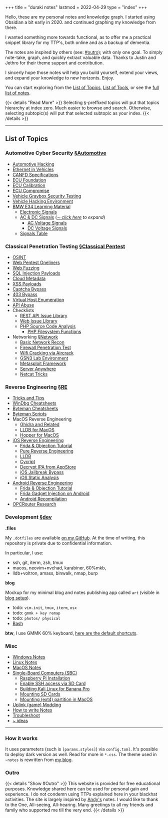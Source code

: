 +++
title = "duraki notes"
lastmod = 2022-04-29
type = "index"
+++

Hello, these are my personal notes and knowledge graph. I started using Obsidian
a bit early in 2020. and continued graphing my knowledge from there.

I wanted something more towards functional, as to offer me a practical snippet
library for my TTP's, both online and as a backup of dementia.

The notes are inspired by others (see: [#outro](#outro)); with only one goal. To simply note-take, graph, and quickly extract valuable data. Thanks to Justin and Jethro for their theme support and contribution. 

I sincerly hope those notes will help you build yourself, extend your views, and expand your knowledge to new horizonts. Enjoy.

You can start exploring from the [List of Topics](#list-of-topics), [List of Tools](/list-of-tools), or see the [full list of notes](/posts). 

{{< details "Read More" >}}
Selecting **`§`**-preffixed topics will put that topics hierarchy at index zero. Much easier to browse and search. Otherwise, selecting subtopic(s) will put that selected subtopic as your index. 
{{< /details >}}

<!-- {{< content "/content/posts/list_of_topics.md" >}} -->
---

## List of Topics

### Automotive Cyber Security [§Automotive](/automotive)

* [Automotive Hacking](/automotive-hacking)
* [Ethernet in Vehicles](/ethernet-specifications)
* [CANFD Specifications](/canfd-specifications)
* [ECU Foundation](/ecu-foundations)
* [ECU Calibration](/ecu-calibration)
* [ECU Compromise](/how-to-compromise-ecu)
* [Vehicle Graybox Security Testing](/vehicle-graybox-security-testing) 
* [Vehicle Hacking Environment](/vehicle-hacking-environment)
* [BMW E34 Learning Material](/bmw-e34-learning-material-and-resources)
    * [Electronic Signals](/electronic-signals)
    * [AC & DC Signals](/ac-and-dc-signals) (*[⏦︎ click here](/bmw-e34-learning-material-and-resources) to expand*)
        * [AC Voltage Signals](/ac-voltage-signals)
        * [DC Voltage Signals](/dc-voltage-signals)
    * [Signals Table](/signals-table)

### Classical Penetration Testing [§Classical Pentest](/classical)

* [OSINT](/osint)
* [Web Pentest Oneliners](/web-penetration-testing-oneliners)
* [Web Fuzzing](/web-fuzzing-technqiues)
* [SQL Injection Payloads](/sqli-payloads)
* [Cloud Metadata](/cloud-metadata)
* [XSS Payloads](/xss-payloads)
* [Captcha Bypass](/captcha-bypass-tricks)
* [403 Bypass](/bypass-403-on-nginx)
* [Virtual Host Enumeration](/vhost-enumeration)
* [API Abuse](/classical-api-abuse)
* Checklists
    * [REST API Issue Library](/api-penetration-test-checklist)
    * [Web Issue Library](/web-application-penetration-test-checklist)
    * [PHP Source Code Analysis](/php-source-code-analysis)
        * [PHP Filesystem Functions](/php-filesystem-functions)
* Networking [§Network](/network)
    * [Basic Network Recon](/network-recon)
    * [Firewall Penetration Test](/firewall-engagements)
    * [Wifi Cracking via Aircrack](/wifi-cracking-via-aircrack)
    * [GSN3 Lab Environment](/network-lab)
    * [Metasploit Framework](/metasploit-framework)
    * [Server Anywhere](/server-anywhere)
    * [Netcat Tricks](/netcat-tricks)

### Reverse Engineering [§RE](/re)

* [Tricks and Tips](/reverse-engineering-tricks-and-tips)
* [WinDbg Cheatsheets](/windbg-cheatsheets)
* [Byteman Cheatsheets](/byteman)
* [Byteman Scripts](/byteman-scripts)
* MacOS Reverse Engineering
    * [Ghidra and Related](/ghidra)
    * [LLDB for MacOS](/macho_lldb)
    * [Hopper for MacOS](/pure_reverse_engineering)
* [iOS Reverse Engineering](/ios-reverse-engineering)
    * [Frida & Objection Tutorial](/frida-objection-tutorial#ios-tutorial)
    * [Pure Reverse Engineering](/pure-reverse-engineering)
    * [LLDB](/lldb)
    * [Cycript](/cycript)
    * [Decrypt IPA from AppStore](/decrypt-ipa-from-appstore)
    * [iOS Jailbreak Bypass](/jailbreak-bypass)
    * [iOS Static Analysis](/ios-static-analysis)
* [Android Reverse Engineering](/android-reverse-engineering)
    * [Frida & Objection Tutorial](/frida-objection-tutorial#android-tutorial)
    * [Frida Gadget Injection on Android](/frida-gadget-injection)
    * [Android Recompilation](/android-recompilation)
* [OPCRouter Research](/opcrouter-research)

### Development [§dev](/dev)

**.files**

My `.dotfiles` are available [on my GitHub](https://github.com/duraki/dotfiles). At the time of writing, this repository is private due to confidential information.

In particular, I use:

* ssh, git, iterm, zsh, tmux
* macos, neovim+nvchad, karabiner, 60%mkb,
* lldb+voltron, amass, binwalk, nmap, burp

**blog**

Mockup for my minimal blog and notes publishing app called `art` (visible in [blog setup](/blog-setup)).

* todo: `vim.init`, `tmux`, `iterm`, `osx`
* todo: `gmmk + key remap`
* todo: `photos/ physical`
* [Bash](/bash-in-simple-words)

**btw**, I use GMMK 60% keyboard, [here are the default shortcuts](/gmmk-60-keyboard).

### Misc

* [Windows Notes](/windows-notes)
* [Linux Notes](/linux-notes)
* [MacOS Notes](/macos-notes)
* [Single-Board Computers (SBC)](/sbc-and-alternatives)
    * [Raspberry Pi Installation](/raspberry-pi-quick-guide)
    * [Enable SSH access via SD Card](/enable-ssh-on-raspbian-os)
    * [Building Kali Linux for Banana Pro](/building-kali-linux-for-banana-pro)
    * [Mounting SD Cards](/mounting-sd-cards)
    * [Mounting (ext4) partition in MacOS](/macos-notes)
* [Uplink (game) Modding](/uplink_modding)
* [How to write Notes](/how-to-write-notes)
* [Troubleshoot](/troubleshoot)
* [~ ideas](/~-ideas)

---

### How it works

It uses parameters (such is `[params.styles]`) via `config.toml`. It's possible to deploy dark version as well. Read for more in `*.css`. The theme used in `~notes` is rewritten from [my blog](https://duraki.github.io/). 

### Outro

{{< details "Show #Outro" >}}
This website is provided for free educational purposes. Knowledge shared here can be used for personal gain and experience. I do not condemn using TTPs explained here in your blackhat activities. The site is largely inspired by [Andy's](https://andymatuschak.org/) notes. I would like to thank to the One, All-seeing, All-hearing. Many greetings to all my friends and family who supported me till the very end. 
{{< /details >}}

